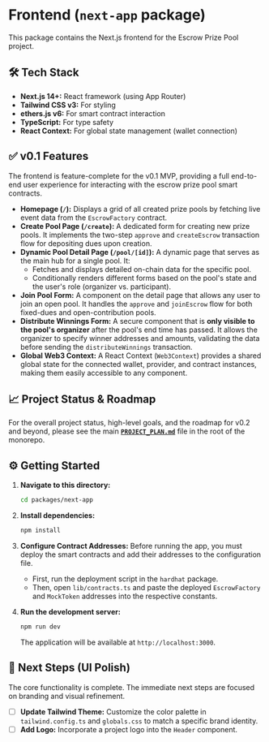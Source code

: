 # Frontend (`next-app` package)

This package contains the Next.js frontend for the Escrow Prize Pool project.

## 🛠️ Tech Stack
- **Next.js 14+:** React framework (using App Router)
- **Tailwind CSS v3:** For styling
- **ethers.js v6:** For smart contract interaction
- **TypeScript:** For type safety
- **React Context:** For global state management (wallet connection)

## ✅ v0.1 Features

The frontend is feature-complete for the v0.1 MVP, providing a full end-to-end user experience for interacting with the escrow prize pool smart contracts.

- **Homepage (`/`):** Displays a grid of all created prize pools by fetching live event data from the `EscrowFactory` contract.
- **Create Pool Page (`/create`):** A dedicated form for creating new prize pools. It implements the two-step `approve` and `createEscrow` transaction flow for depositing dues upon creation.
- **Dynamic Pool Detail Page (`/pool/[id]`):** A dynamic page that serves as the main hub for a single pool. It:
    - Fetches and displays detailed on-chain data for the specific pool.
    - Conditionally renders different forms based on the pool's state and the user's role (organizer vs. participant).
- **Join Pool Form:** A component on the detail page that allows any user to join an open pool. It handles the `approve` and `joinEscrow` flow for both fixed-dues and open-contribution pools.
- **Distribute Winnings Form:** A secure component that is **only visible to the pool's organizer** after the pool's end time has passed. It allows the organizer to specify winner addresses and amounts, validating the data before sending the `distributeWinnings` transaction.
- **Global Web3 Context:** A React Context (`Web3Context`) provides a shared global state for the connected wallet, provider, and contract instances, making them easily accessible to any component.

## 📈 Project Status & Roadmap

For the overall project status, high-level goals, and the roadmap for v0.2 and beyond, please see the main **[`PROJECT_PLAN.md`](../../PROJECT_PLAN.md)** file in the root of the monorepo.

## ⚙️ Getting Started

1.  **Navigate to this directory:**
    ```bash
    cd packages/next-app
    ```

2.  **Install dependencies:**
    ```bash
    npm install
    ```

3.  **Configure Contract Addresses:**
    Before running the app, you must deploy the smart contracts and add their addresses to the configuration file.
    - First, run the deployment script in the `hardhat` package.
    - Then, open `lib/contracts.ts` and paste the deployed `EscrowFactory` and `MockToken` addresses into the respective constants.

4.  **Run the development server:**
    ```bash
    npm run dev
    ```
    The application will be available at `http://localhost:3000`.

## 🎨 Next Steps (UI Polish)

The core functionality is complete. The immediate next steps are focused on branding and visual refinement.

- [ ] **Update Tailwind Theme:** Customize the color palette in `tailwind.config.ts` and `globals.css` to match a specific brand identity.
- [ ] **Add Logo:** Incorporate a project logo into the `Header` component.